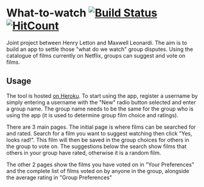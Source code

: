 
# What-to-watch [![Build Status](https://www.travis-ci.com/henryletton/What-to-watch.svg?branch=main)](https://www.travis-ci.com/HennersMcGee/What-to-watch)  [![HitCount](http://hits.dwyl.com/henryletton/What-to-watch.svg)](http://hits.dwyl.com/HennersMcGee/What-to-watch)
Joint project between Henry Letton and Maxwell Leonardi. The aim is to build an app to settle those "what do we watch" group disputes. Using the catalogue of films currently on Netflix, groups can suggest and vote on films.

## Usage

The tool is hosted [on Heroku](https://what-to-watch-main.herokuapp.com/, "What to watch app"). To start using the app, register a username by simply entering a username with the "New" radio button selected and enter a group name. The group name needs to be the same for the group who is using the app (it is used to determine group film choice and ratings).

There are 3 main pages. The initial page is where films can be searched for and rated. Search for a film you want to suggest watching then click "Yes, looks rad!". This film will then be saved in the group choices for others in the group to vote on. The suggestions below the search show films that others in your group have rated, otherwise it is a random film.

The other 2 pages show the films you have voted on in "Your Preferences" and the complete list of films voted on by anyone in the group, alongside the average rating in "Group Preferences"

##
